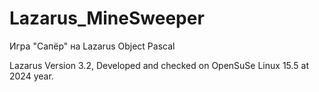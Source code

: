 # Lazarus_MineSweeper
Игра "Сапёр" на Lazarus Object Pascal

Lazarus Version 3.2, Developed and checked on OpenSuSe Linux 15.5 at 2024 year.
